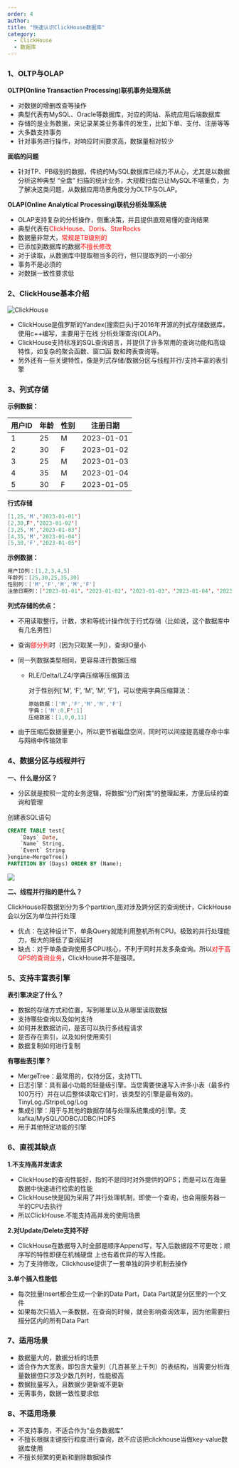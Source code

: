 ```yaml
---
order: 4
author: 
title: "快速认识ClickHouse数据库"
category:
  - ClickHouse
  - 数据库
---
```


### 1、OLTP与OLAP

**OLTP(Online Transaction Processing)联机事务处理系统**

- 对数据的增删改查等操作
- 典型代表有MySQL、Oracle等数据库，对应的网站、系统应用后端数据库
- 存储的是业务数据，来记录某类业务事件的发生，比如下单、支付、注册等等
- 大多数支持事务
- 针对事务进行操作，对响应时间要求高，数据量相对较少

**面临的问题**

- 针对TP、PB级别的数据，传统的MySQL数据库已经力不从心，尤其是以数据分析这种典型 “全盘” 扫描的统计业务，大规模扫盘已让MySQL不堪重负，为了解决这类问题，从数据应用场景角度分为OLTP与OLAP。

**OLAP(Online Analytical Processing)联机分析处理系统**

- OLAP支持复杂的分析操作，侧重决策，并且提供直观易懂的查询结果
- 典型代表有<span style="color:#FF0000;">ClickHouse、Doris、StarRocks</span>
- 数据量非常大，<span style="color:#FF0000;">常规是TB级别的</span>
- 已添加到数据库的数据<span style="color:#FF0000;">不擅长修改</span>
- 对于读取，从数据库中提取相当多的行，但只提取列的一小部分
- 事务不是必须的
- 对数据一致性要求低

### 2、ClickHouse基本介绍

![ClickHouse](https://qtp-1324720525.cos.ap-shanghai.myqcloud.com/blog/202503302219034.png)

- ClickHouse是俄罗斯的Yandex(搜索巨头)于2016年开源的列式存储数据库，使用c++编写，主要用于在线
  分析处理查询(OLAP)。
- ClickHouse支持标准的SQL查询语言，并提供了许多常用的查询功能和高级特性，如复杂的聚合函数、窗口函
  数和跨表查询等。
- 另外还有一些关键特性，像是列式存储/数据分区与线程并行/支持丰富的表引擎

### 3、列式存储

**示例数据：**

| 用户ID | 年龄 | 性别 | 注册日期   |
| ------ | ---- | ---- | ---------- |
| 1      | 25   | M    | 2023-01-01 |
| 2      | 30   | F    | 2023-01-02 |
| 3      | 25   | M    | 2023-01-03 |
| 4      | 35   | M    | 2023-01-04 |
| 5      | 30   | F    | 2023-01-05 |

**行式存储**

```java
[1,25,'M','2023-01-01']
[2,30,F',‘2023-01-02']
[3,25,'M','2023-01-03']
[4,35,'M','2023-01-04']
[5,30,'F','2023-01-05']
```

**示例数据：**

```java
用户ID列：[1,2,3,4,5]
年龄列：[25,30,25,35,30]
性别列：['M','F','M','M','F']
注册日期列：['2023-01-01'，'2023-01-02'，'2023-01-03'，'2023-01-04'，'2023-01-05']
```

**列式存储的优点：**

- 不用读取整行，计数，求和等统计操作优于行式存储（比如说，这个数据库中有几名男性）

- 查询<span style="color:#FF0000;">部分列</span>时（因为只取某一列），查询IO量小

- 同一列数据类型相同，更容易进行数据压缩

  - RLE/Delta/LZ4/字典压缩等压缩算法

    对于性别列[‘M’, ‘F’, ‘M', ’M’, ’F’]，可以使用字典压缩算法：

    ```java
    原始数据：['M','F','M','M','F']
    字典：['M':0,F':1]
    压缩数据：[1,0,0,11]
    ```

- 由于压缩后数据量更小，所以更节省磁盘空间，同时可以间接提高缓存命中率与网络中传输效率

### 4、数据分区与线程并行

**一、什么是分区？**

- 分区就是按照一定的业务逻辑，将数据“分门别类”的整理起来，方便后续的查询和管理

创建表SQL语句

```sql
CREATE TABLE test{
    `Days` Date,
    `Name` String,
    `Event` String
}engine=MergeTree()
PARTITION BY (Days) ORDER BY (Name);
```

![](https://qtp-1324720525.cos.ap-shanghai.myqcloud.com/blog/202503302308671.png)

**二、线程并行指的是什么？**

ClickHouse将数据划分为多个partition,面对涉及跨分区的查询统计，ClickHouse会以分区为单位并行处理

- 优点：在这种设计下，单条Query就能利用整机所有CPU。极致的并行处理能力，极大的降低了查询延时
- 缺点：对于单条查询使用多CPU核心，不利于同时并发多条查询。所以<span style="color:#FF0000;">对于高QPS的查询业务</span>，ClickHouse并不是强项。

### 5、支持丰富表引擎

**表引擎决定了什么？**

- 数据的存储方式和位置，写到哪里以及从哪里读取数据
- 支持哪些查询以及如何支持
- 如何并发数据访问，是否可以执行多线程请求
- 是否存在索引，以及如何使用索引
- 数据复制如何进行复制

**有哪些表引擎？**

- MergeTree：最常用的，仅持分区，支持TTL
- 日志引擎：具有最小功能的轻量级引擎。当您需要快速写入许多小表（最多约100万行）并在以后整体读取它们时，该类型的引擎是最有效的。TinyLog./StripeLog/Log
- 集成引擎：用于与其他的数据存储与处理系统集成的引擎。支kafka/MySQL/ODBC/JDBC/HDFS
- 用于其他特定功能的引擎

### 6、直视其缺点

**1.不支持高并发请求**

- ClickHouse的查询性能好，指的不是同时对外提供的QPS；而是可以在海量数据中快速进行检索的性能
- ClickHouse快是因为采用了并行处理机制，即使一个查询，也会用服务器一半的CPU去执行
- 所以ClickHouse.不能支持高并发的使用场景

**2.对Update/Delete支持不好**

- ClickHouse在数据导入时全部是顺序Append写，写入后数据段不可更改；顺序写的特性即便在机械硬盘
  上也有着优异的写入性能。
- 为了支持修改，Clickhouse提供了一套单独的异步机制去操作

**3.单个插入性能低**

- 每次批量Insert都会生成一个新的Data Part，Data Part就是分区里的一个文件
- 如果每次只插入一条数据，在查询的时候，就会影响查询效率，因为他需要扫描分区内的所有Data Part

### 7、适用场景

- 数据量大的，数据分析的场景
- 适合作为大宽表，即包含大量列（几百甚至上千列）的表结构，当需要分析海量数据但只涉及少数几列时，性能极高
- 数据批量写入，且数据少更新或不更新
- 无需事务，数据一致性要求低

### 8、不适用场景

- 不支持事务，不适合作为“业务数据库”
- 不擅长根据主键按行粒度进行查询，故不应该把clickhouse当做key-value数据库使用
- 不擅长频繁的更新和删除数据操作

